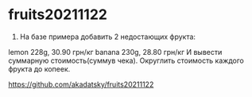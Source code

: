 # fruits20211122

1) На базе примера добавить 2 недостающих фрукта:

lemon 228g, 30.90 грн/кг
banana 230g, 28.80 грн/кг
И вывести суммарную стоимость(суммув чека). Округлить стоимость каждого фрукта до копеек.

https://github.com/akadatsky/fruits20211122

